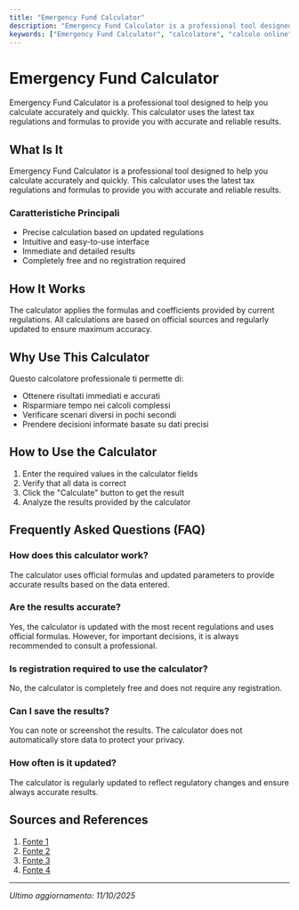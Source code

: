 ```yaml
---
title: "Emergency Fund Calculator"
description: "Emergency Fund Calculator is a professional tool designed to help you calculate accurately and quickly. This calculator uses the latest tax regulations and formulas to provide you with accurate and reliable results."
keywords: ["Emergency Fund Calculator", "calcolatore", "calcolo online"]
---
```


# Emergency Fund Calculator

Emergency Fund Calculator is a professional tool designed to help you calculate accurately and quickly. This calculator uses the latest tax regulations and formulas to provide you with accurate and reliable results.

## What Is It

Emergency Fund Calculator is a professional tool designed to help you calculate accurately and quickly. This calculator uses the latest tax regulations and formulas to provide you with accurate and reliable results.

### Caratteristiche Principali

- Precise calculation based on updated regulations
- Intuitive and easy-to-use interface
- Immediate and detailed results
- Completely free and no registration required

## How It Works

The calculator applies the formulas and coefficients provided by current regulations. All calculations are based on official sources and regularly updated to ensure maximum accuracy.

## Why Use This Calculator

Questo calcolatore professionale ti permette di:

- Ottenere risultati immediati e accurati
- Risparmiare tempo nei calcoli complessi
- Verificare scenari diversi in pochi secondi
- Prendere decisioni informate basate su dati precisi

## How to Use the Calculator

1. Enter the required values in the calculator fields
2. Verify that all data is correct
3. Click the "Calculate" button to get the result
4. Analyze the results provided by the calculator

## Frequently Asked Questions (FAQ)

### How does this calculator work?

The calculator uses official formulas and updated parameters to provide accurate results based on the data entered.

### Are the results accurate?

Yes, the calculator is updated with the most recent regulations and uses official formulas. However, for important decisions, it is always recommended to consult a professional.

### Is registration required to use the calculator?

No, the calculator is completely free and does not require any registration.

### Can I save the results?

You can note or screenshot the results. The calculator does not automatically store data to protect your privacy.

### How often is it updated?

The calculator is regularly updated to reflect regulatory changes and ensure always accurate results.

## Sources and References

1. [Fonte 1](https://www.pnc.com/en/calculators/investments-and-retirement/safety-net-calculator.html)
2. [Fonte 2](https://www.navyfederal.org/makingcents/tools/emergency-fund-calculator.html)
3. [Fonte 3](https://www.sofi.com/calculators/emergency-fund-calculator/)
4. [Fonte 4](https://www.getsmarteraboutmoney.ca/calculators/emergency-fund-calculator/)

---

*Ultimo aggiornamento: 11/10/2025*
